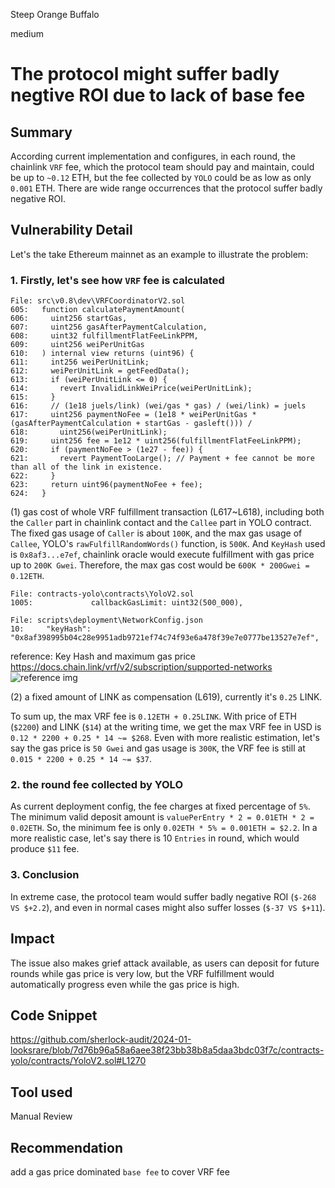 Steep Orange Buffalo

medium

# The protocol might suffer badly negtive ROI due to lack of base fee

## Summary
According current implementation and configures, in each round, the chainlink ````VRF```` fee, which the protocol team should pay and maintain, could be up to ````~0.12```` ETH, but the fee collected by ````YOLO```` could be as low as only ````0.001```` ETH. There are wide range occurrences that the protocol suffer badly negative ROI.

## Vulnerability Detail
Let's the take Ethereum mainnet as an example to illustrate the problem:
### 1. Firstly, let's see how ````VRF```` fee is calculated  
```solidity
File: src\v0.8\dev\VRFCoordinatorV2.sol
605:   function calculatePaymentAmount(
606:     uint256 startGas,
607:     uint256 gasAfterPaymentCalculation,
608:     uint32 fulfillmentFlatFeeLinkPPM,
609:     uint256 weiPerUnitGas
610:   ) internal view returns (uint96) {
611:     int256 weiPerUnitLink;
612:     weiPerUnitLink = getFeedData();
613:     if (weiPerUnitLink <= 0) {
614:       revert InvalidLinkWeiPrice(weiPerUnitLink);
615:     }
616:     // (1e18 juels/link) (wei/gas * gas) / (wei/link) = juels
617:     uint256 paymentNoFee = (1e18 * weiPerUnitGas * (gasAfterPaymentCalculation + startGas - gasleft())) /
618:       uint256(weiPerUnitLink);
619:     uint256 fee = 1e12 * uint256(fulfillmentFlatFeeLinkPPM);
620:     if (paymentNoFee > (1e27 - fee)) {
621:       revert PaymentTooLarge(); // Payment + fee cannot be more than all of the link in existence.
622:     }
623:     return uint96(paymentNoFee + fee);
624:   }
```
(1) gas cost of whole VRF fulfillment transaction (L617\~L618), including both the ````Caller```` part in chainlink contact and the ````Callee```` part in YOLO contract.  The fixed gas usage of ````Caller```` is about ````100K````, and the max gas usage of ````Callee````, YOLO's ````rawFulfillRandomWords()```` function, is ````500K````. And ````KeyHash```` used is ````0x8af3...e7ef````, chainlink oracle would execute fulfillment  with gas price up to ````200K Gwei````. Therefore, the max gas cost would be ````600K * 200Gwei = 0.12ETH````.
```solidity
File: contracts-yolo\contracts\YoloV2.sol
1005:             callbackGasLimit: uint32(500_000),

File: scripts\deployment\NetworkConfig.json
10:     "keyHash": "0x8af398995b04c28e9951adb9721ef74c74f93e6a478f39e7e0777be13527e7ef",
```
reference: Key Hash and maximum gas price https://docs.chain.link/vrf/v2/subscription/supported-networks
![reference img](https://c2n.me/4kbF8KP.png)

(2) a fixed amount of LINK as compensation (L619), currently it's ````0.25```` LINK.

To sum up, the max VRF fee is ````0.12ETH + 0.25LINK````. With price of ETH (````$2200````) and LINK (````$14````) at the writing time, we get the max VRF fee in USD is ````0.12 * 2200 + 0.25 * 14 ~= $268````. Even with more realistic estimation, let's say the gas price is ````50 Gwei```` and gas usage is ````300K````, the VRF fee is still at ````0.015 * 2200 + 0.25 * 14 ~= $37````.

### 2. the round fee collected by YOLO
As current deployment config, the fee charges at fixed percentage of ````5%````. The minimum valid deposit amount is ````valuePerEntry * 2 = 0.01ETH * 2 = 0.02ETH````. So, the minimum fee is only ````0.02ETH * 5% = 0.001ETH = $2.2````. In a more realistic  case, let's say there is 10 ````Entries```` in round, which would produce ````$11```` fee.


### 3. Conclusion
In extreme case, the protocol team would suffer badly negative ROI (````$-268 VS $+2.2````), and even in normal cases might also suffer losses (````$-37 VS $+11````).

## Impact
The issue also makes grief attack available, as users can deposit for future rounds while gas price is very low, but the VRF fulfillment would automatically progress even while the gas price is high.

## Code Snippet
https://github.com/sherlock-audit/2024-01-looksrare/blob/7d76b96a58a6aee38f23bb38b8a5daa3bdc03f7c/contracts-yolo/contracts/YoloV2.sol#L1270

## Tool used

Manual Review

## Recommendation
add a gas price dominated ````base fee```` to cover VRF fee
